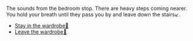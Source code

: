 The sounds from the bedroom stop. There are heavy steps coming nearer.
You hold your breath until they pass you by and leave down the stairs↙.

- [Stay in the wardrobe🐁](5AAA.md)
- [Leave the wardrobe🏃](6.md)